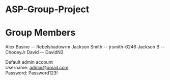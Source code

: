 # ASP-Group-Project  
# Group Members
Alex Basine -- Rebelshadowrm
Jackson Smith -- jrsmith-6246
Jackson B -- ChooeyJr
David -- DavidN3

Default admin account  
Username: admin@gmail.com  
Password: Password123!
